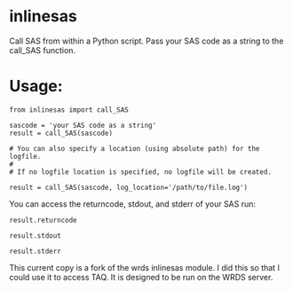 # inlinesas #

Call SAS from within a Python script. Pass your SAS code as a string to the call_SAS function. 

Usage:
=======================================

    from inlinesas import call_SAS

    sascode = 'your SAS code as a string'
    result = call_SAS(sascode)

    # You can also specify a location (using absolute path) for the logfile.
    #
    # If no logfile location is specified, no logfile will be created.

    result = call_SAS(sascode, log_location='/path/to/file.log')


You can access the returncode, stdout, and stderr of your SAS run:

`result.returncode`

`result.stdout`

`result.stderr`


This current copy is a fork of the wrds inlinesas module.  I did this so that I could use it to access TAQ.
It is designed to be run on the WRDS server. 
